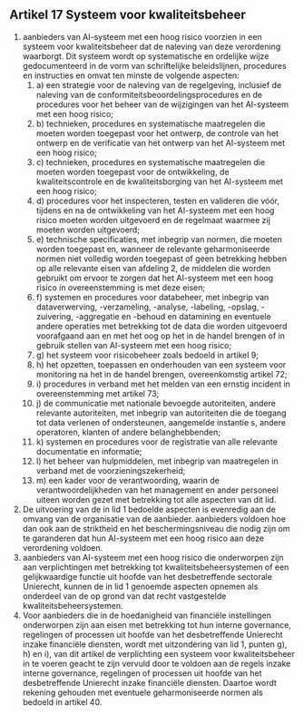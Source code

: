 ## Artikel 17 Systeem voor kwaliteitsbeheer

1. aanbieders van AI-systeem met een hoog risico voorzien in een systeem voor kwaliteitsbeheer dat de naleving van deze verordening waarborgt. Dit systeem wordt op systematische en ordelijke wijze gedocumenteerd in de vorm van schriftelijke beleidslijnen, procedures en instructies en omvat ten minste de volgende aspecten:
   1. a) een strategie voor de naleving van de regelgeving, inclusief de naleving van de conformiteitsbeoordelingsprocedures en de procedures voor het beheer van de wijzigingen van het AI-systeem met een hoog risico;
   2. b) technieken, procedures en systematische maatregelen die moeten worden toegepast voor het ontwerp, de controle van het ontwerp en de verificatie van het ontwerp van het AI-systeem met een hoog risico;
   3. c) technieken, procedures en systematische maatregelen die moeten worden toegepast voor de ontwikkeling, de kwaliteitscontrole en de kwaliteitsborging van het AI-systeem met een hoog risico;
   4. d) procedures voor het inspecteren, testen en valideren die vóór, tijdens en na de ontwikkeling van het AI-systeem met een hoog risico moeten worden uitgevoerd en de regelmaat waarmee zij moeten worden uitgevoerd;
   5. e) technische specificaties, met inbegrip van normen, die moeten worden toegepast en, wanneer de relevante geharmoniseerde normen niet volledig worden toegepast of geen betrekking hebben op alle relevante eisen van afdeling 2, de middelen die worden gebruikt om ervoor te zorgen dat het AI-systeem met een hoog risico in overeenstemming is met deze eisen;
   6. f) systemen en procedures voor databeheer, met inbegrip van dataverwerving, -verzameling, -analyse, -labeling, -opslag, -zuivering, -aggregatie en -behoud en datamining en eventuele andere operaties met betrekking tot de data die worden uitgevoerd voorafgaand aan en met het oog op het in de handel brengen of in gebruik stellen van AI-systeem met een hoog risico;
   7. g) het systeem voor risicobeheer zoals bedoeld in artikel 9;
   8. h) het opzetten, toepassen en onderhouden van een systeem voor monitoring na het in de handel brengen, overeenkomstig artikel 72;
   9. i) procedures in verband met het melden van een ernstig incident in overeenstemming met artikel 73;
   10. j) de communicatie met nationale bevoegde autoriteiten, andere relevante autoriteiten, met inbegrip van autoriteiten die de toegang tot data verlenen of ondersteunen, aangemelde instantie s, andere operatoren, klanten of andere belanghebbenden;
   11. k) systemen en procedures voor de registratie van alle relevante documentatie en informatie;
   12. l) het beheer van hulpmiddelen, met inbegrip van maatregelen in verband met de voorzieningszekerheid;
   13. m) een kader voor de verantwoording, waarin de verantwoordelijkheden van het management en ander personeel uiteen worden gezet met betrekking tot alle aspecten van dit lid.
2. De uitvoering van de in lid 1 bedoelde aspecten is evenredig aan de omvang van de organisatie van de aanbieder. aanbieders voldoen hoe dan ook aan de striktheid en het beschermingsniveau die nodig zijn om te garanderen dat hun AI-systeem met een hoog risico aan deze verordening voldoen.
3. aanbieders van AI-systeem met een hoog risico die onderworpen zijn aan verplichtingen met betrekking tot kwaliteitsbeheersystemen of een gelijkwaardige functie uit hoofde van het desbetreffende sectorale Unierecht, kunnen de in lid 1 genoemde aspecten opnemen als onderdeel van de op grond van dat recht vastgestelde kwaliteitsbeheersystemen.
4. Voor aanbieders die in de hoedanigheid van financiële instellingen onderworpen zijn aan eisen met betrekking tot hun interne governance, regelingen of processen uit hoofde van het desbetreffende Unierecht inzake financiële diensten, wordt met uitzondering van lid 1, punten g), h) en i), van dit artikel de verplichting een systeem voor kwaliteitsbeheer in te voeren geacht te zijn vervuld door te voldoen aan de regels inzake interne governance, regelingen of processen uit hoofde van het desbetreffende Unierecht inzake financiële diensten. Daartoe wordt rekening gehouden met eventuele geharmoniseerde normen als bedoeld in artikel 40.
